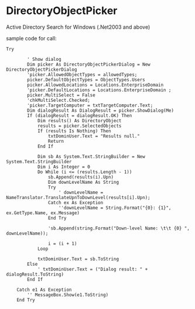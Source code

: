 # DirectoryObjectPicker
Active Directory Search for Windows (.Net2003 and above)

sample code for call: 

    Try
            
            ' Show dialog
            Dim picker As DirectoryObjectPickerDialog = New DirectoryObjectPickerDialog
            'picker.AllowedObjectTypes = allowedTypes;
            picker.DefaultObjectTypes = ObjectTypes.Users
            picker.AllowedLocations = Locations.EnterpriseDomain
            'picker.DefaultLocations = Locations.EnterpriseDomain ;
            picker.MultiSelect = False
            'chkMultiSelect.Checked;
            'picker.TargetComputer = txtTargetComputer.Text;
            Dim dialogResult As DialogResult = picker.ShowDialog(Me)
            If (dialogResult = dialogResult.OK) Then
                Dim results() As DirectoryObject
                results = picker.SelectedObjects
                If (results Is Nothing) Then
                    txtDominUser.Text = "Results null."
                    Return
                End If

                Dim sb As System.Text.StringBuilder = New System.Text.StringBuilder
                Dim i As Integer = 0
                Do While (i <= (results.Length - 1))
                    sb.Append(results(i).Upn)
                    Dim downLevelName As String
                    Try
                        ' downLevelName = NameTranslator.TranslateUpnToDownLevel(results[i].Upn);
                    Catch ex As Exception
                        ''downLevelName = String.Format("{0}: {1}", ex.GetType.Name, ex.Message)
                    End Try

                    'sb.Append(string.Format("Down-level Name: \t\t {0} ", downLevelName));
                   
                    i = (i + 1)
                Loop

                txtDominUser.Text = sb.ToString
            Else
                ' txtDominUser.Text = ("Dialog result: " + dialogResult.ToString)
            End If

        Catch e1 As Exception
            '' MessageBox.Show(e1.ToString)
        End Try
